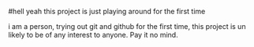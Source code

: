 #hell yeah
this project is just playing around for the first time

i am a person, trying out git and github for the first time, this project is un likely to be of any interest to anyone. Pay it no mind.
